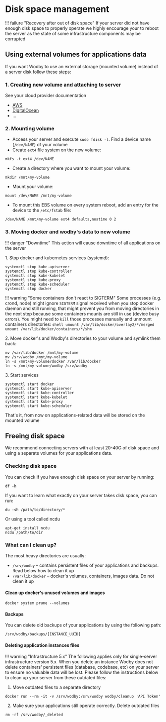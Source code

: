 # Disk space management

!!! failure "Recovery after out of disk space"
    If your server did not have enough disk space to properly operate we highly encourage your to reboot the server as the state of some infrastructure components may be corrupted

## Using external volumes for applications data

If you want Wodby to use an external storage (mounted volume) instead of a server disk follow these steps:

### 1. Creating new volume and attaching to server

See your cloud provider documentation

* [AWS](https://docs.aws.amazon.com/AWSEC2/latest/UserGuide/EBSVolumes.html)
* [DigitalOcean](https://www.digitalocean.com/community/tutorials/how-to-use-block-storage-on-digitalocean)
* ...

### 2. Mounting volume
 
* Access your server and execute `sudo fdisk -l`. Find a device name (`/dev/NAME`) of your volume
* Create `ext4` file system on the new volume:
```shell
mkfs -t ext4 /dev/NAME
``` 
* Create a directory where you want to mount your volume:
```shell
mkdir /mnt/my-volume
```
* Mount your volume:
```shell
mount /dev/NAME /mnt/my-volume
``` 
* To mount this EBS volume on every system reboot, add an entry for the device to the `/etc/fstab` file:    
```shell
/dev/NAME /mnt/my-volume ext4 defaults,noatime 0 2
```

### 3. Moving docker and wodby's data to new volume

!!! danger "Downtime" 
    This action will cause downtime of all applications on the server

1\. Stop docker and kubernetes services (systemd):

```shell
systemctl stop kube-apiserver
systemctl stop kube-controller
systemctl stop kube-kubelet
systemctl stop kube-proxy
systemctl stop kube-scheduler
systemctl stop docker
```

!!! warning "Some containers don't react to SIGTERM" 
    Some processes (e.g. crond, node) might ignore `SIGTERM` signal received when you stop docker daemon and still running, that might prevent you from moving directories in the next step because some containers mounts are still in use (device busy errors). You might need to `kill` those processes manually and unmount containers directories:
    ```shell
    umount /var/lib/docker/overlay2/*/merged
    umount /var/lib/docker/containers/*/shm
    ```  

2\. Move docker's and Wodby's directories to your volume and symlink them back:

```shell
mv /var/lib/docker /mnt/my-volume
mv /srv/wodby /mnt/my-volume
ln -s /mnt/my-volume/docker /var/lib/docker
ln -s /mnt/my-volume/wodby /srv/wodby
```

3\. Start services

```shell
systemctl start docker
systemctl start kube-apiserver
systemctl start kube-controller
systemctl start kube-kubelet
systemctl start kube-proxy
systemctl start kube-scheduler
```

That's it, from now on applications-related data will be stored on the mounted volume

## Freeing disk space

We recommend connecting servers with at least 20-40G of disk space and using a separate volumes for your applications data. 

### Checking disk space

You can check if you have enough disk space on your server by running:

```shell
df -h
```

If you want to learn what exactly on your server takes disk space, you can run:

```shell
du -sh /path/to/directory/*
```

Or using a tool called ncdu 

```shell
apt-get install ncdu
ncdu /path/to/dir
```

### What can I clean up?

The most heavy directories are usually:

* `​/srv/wodby` – contains persistent files of your applications and backups. Read below how to clean it up
* `​/var/lib/docker` – docker's volumes, containers, images data. Do not clean it up

#### Clean up docker's unused volumes and images

```shell
docker system prune --volumes
```

#### Backups

You can delete old backups of your applications by using the following path:
```shell
/srv/wodby/backups/[INSTANCE_UUID]
```

#### Deleting application instances files

!!! warning "Infrastructure 5.x"
    The following applies only for single-server infrastructure version 5.x
​
When you delete an instance Wodby does not delete containers' persistent files (database, codebase, etc) on your server to ensure no valuable data will be lost. Please follow the instructions below to clean up your server from these outdated files:

1. Move outdated files to a separate directory
```shell
docker run --rm -it -v /srv/wodby:/srv/wodby wodby/cleanup 'API Token'
```
2. Make sure your applications still operate correctly. Delete outdated files
```shell
rm -rf /srv/wodby/_deleted
```